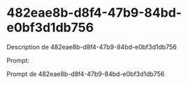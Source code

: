 # 482eae8b-d8f4-47b9-84bd-e0bf3d1db756

Description de 482eae8b-d8f4-47b9-84bd-e0bf3d1db756

Prompt:

Prompt de 482eae8b-d8f4-47b9-84bd-e0bf3d1db756